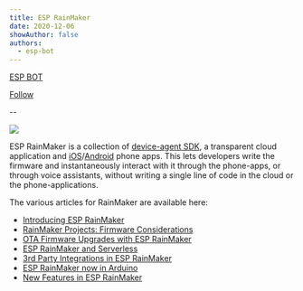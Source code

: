 ```yaml
---
title: ESP RainMaker
date: 2020-12-06
showAuthor: false
authors: 
  - esp-bot
---
```

[ESP BOT](https://medium.com/@espbot?source=post_page-----d88167000285--------------------------------)

[Follow](https://medium.com/m/signin?actionUrl=https%3A%2F%2Fmedium.com%2F_%2Fsubscribe%2Fuser%2F71611a95e5c4&operation=register&redirect=https%3A%2F%2Fblog.espressif.com%2Fesp-rainmaker-d88167000285&user=ESP+BOT&userId=71611a95e5c4&source=post_page-71611a95e5c4----d88167000285---------------------post_header-----------)

--

![](https://miro.medium.com/v2/resize:fit:640/format:webp/1*RTt0QFEDcdrO_G_FGpgHmw.png)

ESP RainMaker is a collection of [device-agent SDK](https://github.com/espressif/esp-rainmaker), a transparent cloud application and [iOS](https://apps.apple.com/us/app/esp-rainmaker/id1497491540)/[Android](https://play.google.com/store/apps/details?id=com.espressif.rainmaker&hl=en_IN) phone apps. This lets developers write the firmware and instantaneously interact with it through the phone-apps, or through voice assistants, without writing a single line of code in the cloud or the phone-applications.

The various articles for RainMaker are available here:

- [Introducing ESP RainMaker](https://medium.com/the-esp-journal/introducing-esp-rainmaker-8fa968bbb2de)
- [RainMaker Projects: Firmware Considerations](https://medium.com/the-esp-journal/rainmaker-projects-firmware-considerations-e50ee6d9271e)
- [OTA Firmware Upgrades with ESP RainMaker](https://medium.com/the-esp-journal/ota-firmware-upgrades-with-esp-rainmaker-99bf48e80288)
- [ESP RainMaker and Serverless](https://medium.com/the-esp-journal/esp-rainmaker-and-serverless-d144d8a71987)
- [3rd Party Integrations in ESP RainMaker](https://medium.com/the-esp-journal/3rd-party-integrations-in-esp-rainmaker-3ea4df6afa3)
- [ESP RainMaker now in Arduino](https://medium.com/the-esp-journal/esp-rainmaker-now-in-arduino-cf1474526172)
- [New Features in ESP RainMaker](https://medium.com/the-esp-journal/new-features-in-esp-rainmaker-cdb4a2f3fdc3)
